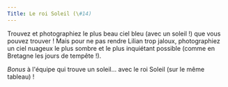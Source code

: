 ```yaml
---
Title: Le roi Soleil (\#14)
---
```


Trouvez et photographiez le plus beau ciel bleu (avec un soleil !) que vous pouvez trouver !
Mais pour ne pas rendre Lilian trop jaloux, photographiez un ciel nuageux le plus sombre et le plus inquiétant possible (comme en Bretagne les jours de tempête !).

*Bonus* à l'équipe qui trouve un soleil... avec le roi Soleil (sur le même tableau) !